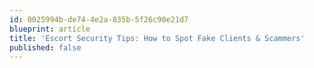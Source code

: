 ```yaml
---
id: 0025994b-de74-4e2a-835b-5f26c90e21d7
blueprint: article
title: 'Escort Security Tips: How to Spot Fake Clients & Scammers'
published: false
---
```


